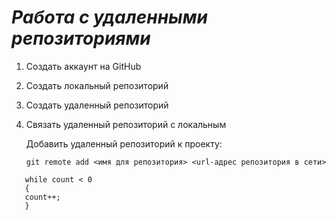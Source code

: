 # ***Работа с удаленными репозиториями***

1. Создать аккаунт на GitHub
2. Создать локальный репозиторий
3. Создать удаленный репозиторий
4. Связать удаленный репозиторий с локальным

   Добавить удаленный репозиторий к проекту:
   ```Bach
   git remote add <имя для репозитория> <url-адрес репозитория в сети>
   ```

```
   while count < 0
   {
   count++;
   }
```
